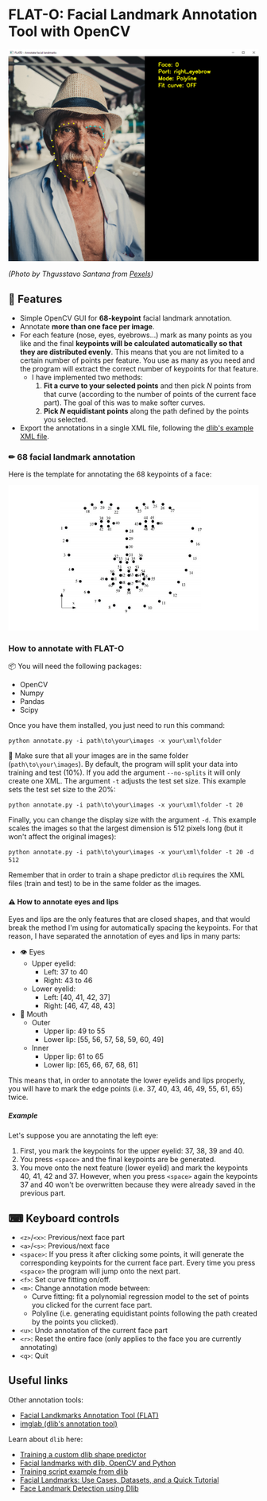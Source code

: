 # FLAT-O: Facial Landmark Annotation Tool with OpenCV

![GUI screenshot](docs/screenshot.png)

_(Photo by Thgusstavo Santana from [Pexels](https://www.pexels.com/photo/man-with-cigarette-in-mouth-1933873/))_

## 🎯 Features

- Simple OpenCV GUI for **68-keypoint** facial landmark annotation.
- Annotate **more than one face per image**.
- For each feature (nose, eyes, eyebrows...) mark as many points as you like and the final **keypoints will be calculated automatically so that they are distributed evenly**. This means that you are not limited to a certain number of points per feature. You use as many as you need and the program will extract the correct number of keypoints for that feature.
    - I have implemented two methods:
        1. **Fit a curve to your selected points** and then pick _N_ points from that curve (according to the number of points of the current face part). The goal of this was to make softer curves.
        2. **Pick _N_ equidistant points** along the path defined by the points you selected.
- Export the annotations in a single XML file, following the [dlib's example XML file](https://github.com/davisking/dlib/blob/master/examples/faces/training_with_face_landmarks.xml).

### ✏ 68 facial landmark annotation

Here is the template for annotating the 68 keypoints of a face:

![Annotation of 68 facial landmarks](docs/68_landmarks.jpg)

### How to annotate with FLAT-O

📦 You will need the following packages:

- OpenCV
- Numpy
- Pandas
- Scipy

Once you have them installed, you just need to run this command:

    python annotate.py -i path\to\your\images -x your\xml\folder

📂 Make sure that all your images are in the same folder (`path\to\your\images`). By default, the program will split your data into training and test (10%). If you add the argument `--no-splits` it will only create one XML. The argument `-t` adjusts the test set size. This example sets the test set size to the 20%:

    python annotate.py -i path\to\your\images -x your\xml\folder -t 20

Finally, you can change the display size with the argument `-d`. This example scales the images so that the largest dimension is 512 pixels long (but it won't affect the original images):

    python annotate.py -i path\to\your\images -x your\xml\folder -t 20 -d 512

Remember that in order to train a shape predictor `dlib` requires the XML files (train and test) to be in the same folder as the images.

#### ⚠ How to annotate eyes and lips

Eyes and lips are the only features that are closed shapes, and that would break the method I'm using for automatically spacing the keypoints. For that reason, I have separated the annotation of eyes and lips in many parts:

- 👁 Eyes
    - Upper eyelid:
        - Left: 37 to 40
        - Right: 43 to 46
    - Lower eyelid:
        - Left: [40, 41, 42, 37]
        - Right: [46, 47, 48, 43]
- 👄 Mouth
    - Outer
        - Upper lip: 49 to 55
        - Lower lip: [55, 56, 57, 58, 59, 60, 49]
    - Inner
        - Upper lip: 61 to 65
        - Lower lip: [65, 66, 67, 68, 61]

This means that, in order to annotate the lower eyelids and lips properly, you will have to mark the edge points (i.e. 37, 40, 43, 46, 49, 55, 61, 65) twice.

##### Example

Let's suppose you are annotating the left eye:

1. First, you mark the keypoints for the upper eyelid: 37, 38, 39 and 40.
2. You press `<space>` and the final keypoints are be generated.
3. You move onto the next feature (lower eyelid) and mark the keypoints 40, 41, 42 and 37. However, when you press `<space>` again the keypoints 37 and 40 won't be overwritten because they were already saved in the previous part.

## ⌨ Keyboard controls

- `<z>`/`<x>`: Previous/next face part
- `<a>`/`<s>`: Previous/next face
- `<space>`: If you press it after clicking some points, it will generate the corresponding keypoints for the current face part. Every time you press `<space>` the program will jump onto the next part.
- `<f>`: Set curve fitting on/off.
- `<m>`: Change annotation mode between:
    - Curve fitting: fit a polynomial regression model to the set of points you clicked for the current face part.
    - Polyline (i.e. generating equidistant points following the path created by the points you clicked).
- `<u>`: Undo annotation of the current face part
- `<r>`: Reset the entire face (only applies to the face you are currently annotating)
- `<q>`: Quit

## Useful links

Other annotation tools:

- [Facial Landkmarks Annotation Tool (FLAT)](https://github.com/luigivieira/Facial-Landmarks-Annotation-Tool)
- [imglab (dlib's annotation tool)](https://github.com/davisking/dlib/tree/master/tools/imglab)

Learn about `dlib` here:

- [Training a custom dlib shape predictor](https://pyimagesearch.com/2019/12/16/training-a-custom-dlib-shape-predictor/)
- [Facial landmarks with dlib, OpenCV and Python](https://pyimagesearch.com/2017/04/03/facial-landmarks-dlib-opencv-python/)
- [Training script example from dlib](http://dlib.net/train_shape_predictor.py.html)
- [Facial Landmarks: Use Cases, Datasets, and a Quick Tutorial](https://datagen.tech/guides/face-recognition/facial-landmarks/)
- [Face Landmark Detection using Dlib](https://debuggercafe.com/face-landmark-detection-using-dlib/)